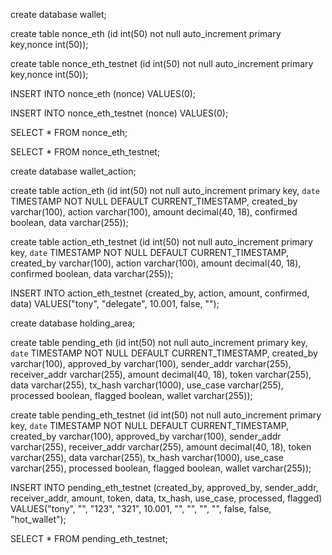 create database wallet;

create table nonce_eth (id int(50) not null auto_increment primary key,nonce int(50));

create table nonce_eth_testnet (id int(50) not null auto_increment primary key,nonce int(50));

INSERT INTO nonce_eth (nonce) VALUES(0);

INSERT INTO nonce_eth_testnet (nonce) VALUES(0);

SELECT * FROM nonce_eth;

SELECT * FROM nonce_eth_testnet;

create database wallet_action;

create table action_eth (id int(50) not null auto_increment primary key, `date` TIMESTAMP NOT NULL DEFAULT CURRENT_TIMESTAMP,
created_by varchar(100), action varchar(100), amount decimal(40, 18), confirmed boolean, data varchar(255));

create table action_eth_testnet (id int(50) not null auto_increment primary key, `date` TIMESTAMP NOT NULL DEFAULT CURRENT_TIMESTAMP, created_by varchar(100), action varchar(100), amount decimal(40, 18), confirmed boolean, data varchar(255));

INSERT INTO action_eth_testnet (created_by, action, amount, confirmed, data) VALUES("tony", "delegate", 10.001, false, "");





create database holding_area;

create table pending_eth (id int(50) not null auto_increment primary key, `date` TIMESTAMP NOT NULL DEFAULT CURRENT_TIMESTAMP, created_by varchar(100), approved_by varchar(100), sender_addr varchar(255), receiver_addr varchar(255), amount decimal(40, 18), token varchar(255), data varchar(255), tx_hash varchar(1000), use_case varchar(255), processed boolean, flagged boolean, wallet varchar(255));

create table pending_eth_testnet (id int(50) not null auto_increment primary key, `date` TIMESTAMP NOT NULL DEFAULT CURRENT_TIMESTAMP, created_by varchar(100), approved_by varchar(100), sender_addr varchar(255), receiver_addr varchar(255), amount decimal(40, 18), token varchar(255), data varchar(255), tx_hash varchar(1000), use_case varchar(255), processed boolean, flagged boolean, wallet varchar(255));

INSERT INTO pending_eth_testnet (created_by, approved_by, sender_addr, receiver_addr, amount, token, data, tx_hash, use_case, processed, flagged) VALUES("tony", "", "123", "321", 10.001, "", "", "", "", false, false, "hot_wallet");

SELECT * FROM pending_eth_testnet;
